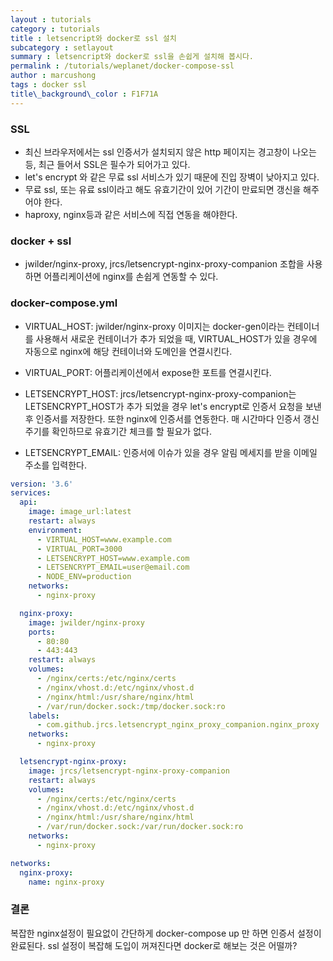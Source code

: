 ```yaml
---
layout : tutorials
category : tutorials
title : letsencript와 docker로 ssl 설치
subcategory : setlayout
summary : letsencript와 docker로 ssl을 손쉽게 설치해 봅시다.
permalink : /tutorials/weplanet/docker-compose-ssl
author : marcushong
tags : docker ssl
title\_background\_color : F1F71A
---
```


### SSL
* 최신 브라우저에서는 ssl 인증서가 설치되지 않은 http 페이지는 경고창이 나오는 등, 최근 들어서 SSL은 필수가 되어가고 있다.
* let's encrypt 와 같은 무료 ssl 서비스가 있기 때문에 진입 장벽이 낮아지고 있다.
* 무료 ssl, 또는 유료 ssl이라고 해도 유효기간이 있어 기간이 만료되면 갱신을 해주어야 한다.
* haproxy, nginx등과 같은 서비스에 직접 연동을 해야한다.

### docker + ssl
* jwilder/nginx-proxy, jrcs/letsencrypt-nginx-proxy-companion 조합을 사용하면 
어플리케이션에 nginx를 손쉽게 연동할 수 있다.

### docker-compose.yml
* VIRTUAL_HOST: jwilder/nginx-proxy 이미지는 docker-gen이라는 컨테이너를 사용해서 새로운 컨테이너가 추가 되었을 때,
VIRTUAL_HOST가 있을 경우에 자동으로 nginx에 해당 컨테이너와 도메인을 연결시킨다.

* VIRTUAL_PORT: 어플리케이션에서 expose한 포트를 연결시킨다. 

* LETSENCRYPT_HOST: jrcs/letsencrypt-nginx-proxy-companion는 LETSENCRYPT_HOST가 추가 되었을 경우 let's encrypt로 인증서 요청을
보낸 후 인증서를 저장한다. 또한 nginx에 인증서를 연동한다. 매 시간마다 인증서 갱신 주기를 확인하므로 유효기간 체크를 할 필요가 없다.

* LETSENCRYPT_EMAIL: 인증서에 이슈가 있을 경우 알림 메세지를 받을 이메일 주소를 입력한다.

```yaml
version: '3.6'
services:
  api:
    image: image_url:latest
    restart: always
    environment:
      - VIRTUAL_HOST=www.example.com
      - VIRTUAL_PORT=3000
      - LETSENCRYPT_HOST=www.example.com
      - LETSENCRYPT_EMAIL=user@email.com
      - NODE_ENV=production
    networks:
      - nginx-proxy

  nginx-proxy:
    image: jwilder/nginx-proxy
    ports:
      - 80:80
      - 443:443
    restart: always
    volumes:
      - /nginx/certs:/etc/nginx/certs
      - /nginx/vhost.d:/etc/nginx/vhost.d
      - /nginx/html:/usr/share/nginx/html
      - /var/run/docker.sock:/tmp/docker.sock:ro
    labels:
      - com.github.jrcs.letsencrypt_nginx_proxy_companion.nginx_proxy
    networks:
      - nginx-proxy

  letsencrypt-nginx-proxy:
    image: jrcs/letsencrypt-nginx-proxy-companion
    restart: always
    volumes:
      - /nginx/certs:/etc/nginx/certs
      - /nginx/vhost.d:/etc/nginx/vhost.d
      - /nginx/html:/usr/share/nginx/html
      - /var/run/docker.sock:/var/run/docker.sock:ro
    networks:
      - nginx-proxy

networks:
  nginx-proxy:
    name: nginx-proxy
``` 

### 결론
복잡한 nginx설정이 필요없이 간단하게 docker-compose up 만 하면 인증서 설정이 완료된다.
ssl 설정이 복잡해 도입이 꺼져진다면 docker로 해보는 것은 어떨까?
